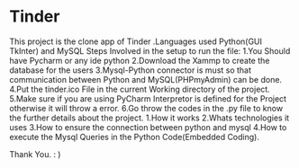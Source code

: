 # Tinder
This project is the clone app of Tinder .Languages used Python(GUI TkInter) and MySQL
Steps Involved in the setup to run the file: 1.You Should have Pycharm or any ide python 2.Download the Xammp to create the database for the users 3.Mysql-Python connector is must so that communication between Python and MySQL(PHPmyAdmin) can be done. 4.Put the tinder.ico File in the current Working directory of the project. 5.Make sure if you are using PyCharm Interpretor is defined for the Project otherwise it will throw a error. 6.Go throw the codes in the .py file to know the further details about the project. 1.How it works 2.Whats technologies it uses 3.How to ensure the connection between python and mysql 4.How to execute the Mysql Queries in the Python Code(Embedded Coding).

Thank You. : )
